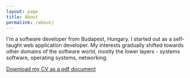 ```yaml
---
layout: page
title: About
permalink: /about/
---
```


I'm a software developer from Budapest, Hungary.
I started out as a self-taught web application developer. My interests gradually shifted towards other domains of the software world,
mostly the lower layers - systems software, operating systems, networking.

[Download my CV as a pdf document][cv-link]

[cv-link]: https://github.com/whage/whage.github.io/raw/master/media/andras_sallai_cv_2021_03.pdf
